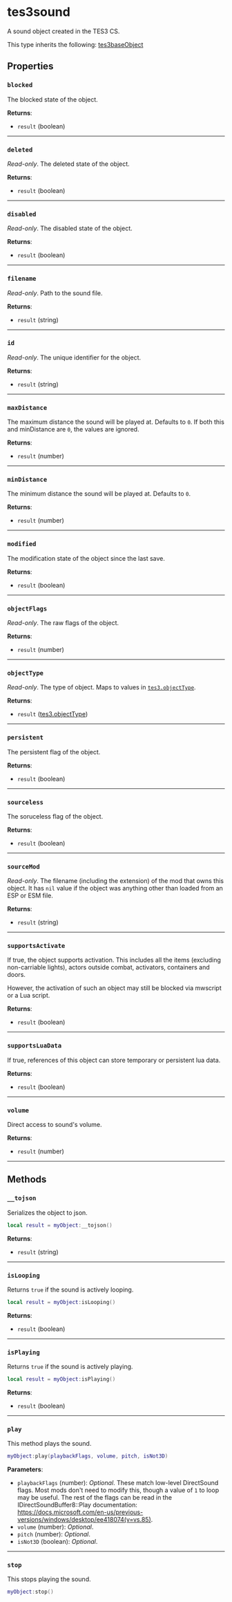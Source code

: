 # tes3sound
<div class="search_terms" style="display: none">tes3sound, sound</div>

<!---
	This file is autogenerated. Do not edit this file manually. Your changes will be ignored.
	More information: https://github.com/MWSE/MWSE/tree/master/docs
-->

A sound object created in the TES3 CS.

This type inherits the following: [tes3baseObject](../types/tes3baseObject.md)
## Properties

### `blocked`
<div class="search_terms" style="display: none">blocked</div>

The blocked state of the object.

**Returns**:

* `result` (boolean)

***

### `deleted`
<div class="search_terms" style="display: none">deleted</div>

*Read-only*. The deleted state of the object.

**Returns**:

* `result` (boolean)

***

### `disabled`
<div class="search_terms" style="display: none">disabled</div>

*Read-only*. The disabled state of the object.

**Returns**:

* `result` (boolean)

***

### `filename`
<div class="search_terms" style="display: none">filename</div>

*Read-only*. Path to the sound file.

**Returns**:

* `result` (string)

***

### `id`
<div class="search_terms" style="display: none">id</div>

*Read-only*. The unique identifier for the object.

**Returns**:

* `result` (string)

***

### `maxDistance`
<div class="search_terms" style="display: none">maxdistance</div>

The maximum distance the sound will be played at. Defaults to `0`. If both this and minDistance are `0`, the values are ignored.

**Returns**:

* `result` (number)

***

### `minDistance`
<div class="search_terms" style="display: none">mindistance</div>

The minimum distance the sound will be played at. Defaults to `0`.

**Returns**:

* `result` (number)

***

### `modified`
<div class="search_terms" style="display: none">modified, ified</div>

The modification state of the object since the last save.

**Returns**:

* `result` (boolean)

***

### `objectFlags`
<div class="search_terms" style="display: none">objectflags</div>

*Read-only*. The raw flags of the object.

**Returns**:

* `result` (number)

***

### `objectType`
<div class="search_terms" style="display: none">objecttype</div>

*Read-only*. The type of object. Maps to values in [`tes3.objectType`](https://mwse.github.io/MWSE/references/object-types/).

**Returns**:

* `result` ([tes3.objectType](../references/object-types.md))

***

### `persistent`
<div class="search_terms" style="display: none">persistent</div>

The persistent flag of the object.

**Returns**:

* `result` (boolean)

***

### `sourceless`
<div class="search_terms" style="display: none">sourceless</div>

The soruceless flag of the object.

**Returns**:

* `result` (boolean)

***

### `sourceMod`
<div class="search_terms" style="display: none">sourcemod</div>

*Read-only*. The filename (including the extension) of the mod that owns this object. It has `nil` value if the object was anything other than loaded from an ESP or ESM file.

**Returns**:

* `result` (string)

***

### `supportsActivate`
<div class="search_terms" style="display: none">supportsactivate</div>

If true, the object supports activation. This includes all the items (excluding non-carriable lights), actors outside combat, activators, containers and doors.

However, the activation of such an object may still be blocked via mwscript or a Lua script.

**Returns**:

* `result` (boolean)

***

### `supportsLuaData`
<div class="search_terms" style="display: none">supportsluadata</div>

If true, references of this object can store temporary or persistent lua data.

**Returns**:

* `result` (boolean)

***

### `volume`
<div class="search_terms" style="display: none">volume</div>

Direct access to sound's volume.

**Returns**:

* `result` (number)

***

## Methods

### `__tojson`
<div class="search_terms" style="display: none">__tojson</div>

Serializes the object to json.

```lua
local result = myObject:__tojson()
```

**Returns**:

* `result` (string)

***

### `isLooping`
<div class="search_terms" style="display: none">islooping, looping</div>

Returns `true` if the sound is actively looping.

```lua
local result = myObject:isLooping()
```

**Returns**:

* `result` (boolean)

***

### `isPlaying`
<div class="search_terms" style="display: none">isplaying, playing</div>

Returns `true` if the sound is actively playing.

```lua
local result = myObject:isPlaying()
```

**Returns**:

* `result` (boolean)

***

### `play`
<div class="search_terms" style="display: none">play</div>

This method plays the sound.

```lua
myObject:play(playbackFlags, volume, pitch, isNot3D)
```

**Parameters**:

* `playbackFlags` (number): *Optional*. These match low-level DirectSound flags. Most mods don't need to modify this, though a value of `1` to loop may be useful. The rest of the flags can be read in the IDirectSoundBuffer8::Play documentation: https://docs.microsoft.com/en-us/previous-versions/windows/desktop/ee418074(v=vs.85).
* `volume` (number): *Optional*.
* `pitch` (number): *Optional*.
* `isNot3D` (boolean): *Optional*.

***

### `stop`
<div class="search_terms" style="display: none">stop</div>

This stops playing the sound.

```lua
myObject:stop()
```

